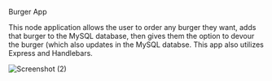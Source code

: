 Burger App

This node application allows the user to order any burger they want, adds that burger to the MySQL database, then gives them the option to devour the burger (which also updates in the MySQL databse. This app also utilizes Express and Handlebars.

![Screenshot (2)](https://user-images.githubusercontent.com/49291154/64880768-f93aea80-d626-11e9-8ad9-b500aa6b0859.png)
